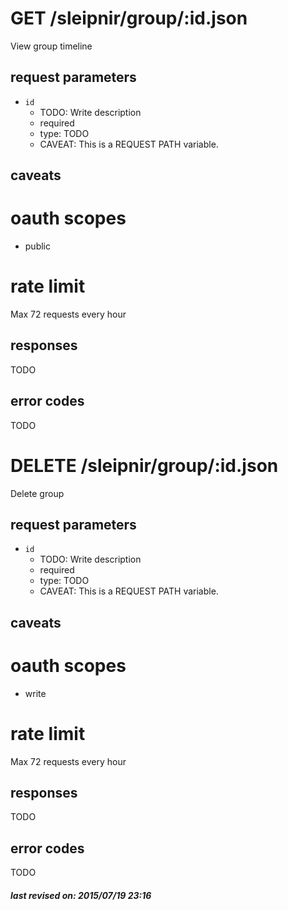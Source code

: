 # GET /sleipnir/group/:id.json

View group timeline

## request parameters

- `id`
  - TODO: Write description
  - required
  - type: TODO
  - CAVEAT: This is a REQUEST PATH variable.

## caveats

# oauth scopes

- public

# rate limit

Max 72 requests every hour

## responses

TODO

## error codes

TODO

# DELETE /sleipnir/group/:id.json

Delete group

## request parameters

- `id`
  - TODO: Write description
  - required
  - type: TODO
  - CAVEAT: This is a REQUEST PATH variable.

## caveats

# oauth scopes

- write

# rate limit

Max 72 requests every hour

## responses

TODO

## error codes

TODO

##### last revised on: 2015/07/19 23:16
